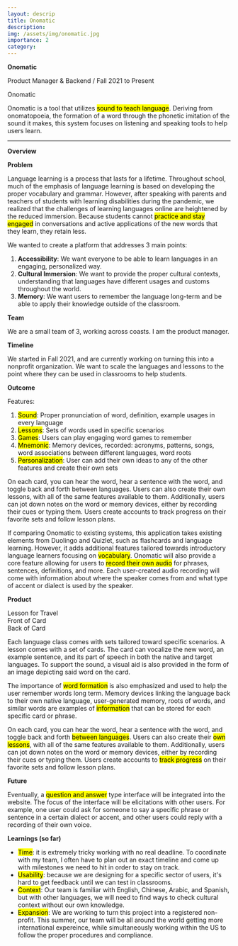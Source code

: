 ```yaml
---
layout: descrip
title: Onomatic
description:
img: /assets/img/onomatic.jpg
importance: 2
category:
---
```


**Onomatic**

Product Manager & Backend / Fall 2021 to Present

<div class="row">
    <div class="col-sm mt-3 mt-md-0">
        <img class="center" src="{{ '/assets/img/onomatic.jpg' | relative_url }}" alt="" title="onomatic"/>
    </div>
</div>
<div class="caption">
    Onomatic
</div>

Onomatic is a tool that utilizes <mark>sound to teach language</mark>. Deriving from onomatopoeia, the formation of a word through the phonetic imitation of the sound it makes, this system focuses on listening and speaking tools to help users learn.

---

**Overview**

**Problem**

Language learning is a process that lasts for a lifetime. Throughout school, much of the emphasis of language learning is based on developing the proper vocabulary and grammar. However, after speaking with parents and teachers of students with learning disabilities during the pandemic, we realized that the challenges of learning languages online are heightened by the reduced immersion. Because students cannot <mark>practice and stay engaged</mark> in conversations and active applications of the new words that they learn, they retain less.

We wanted to create a platform that addresses 3 main points:
1. **Accessibility**: We want everyone to be able to learn languages in an engaging,
personalized way.
2. **Cultural Immersion**: We want to provide the proper cultural contexts,
understanding that languages have different usages and customs throughout the
world.
3. **Memory**: We want users to remember the language long-term and be able to
apply their knowledge outside of the classroom.

**Team**

We are a small team of 3, working across coasts. I am the product manager.

**Timeline**

We started in Fall 2021, and are currently working on turning this into a nonprofit organization. We 
want to scale the languages and lessons to the point where they can be used in classrooms to help students.


**Outcome**

Features:

1. <mark>Sound</mark>: Proper pronunciation of word, definition, example usages in every language
2. <mark>Lessons</mark>: Sets of words used in specific scenarios
3. <mark>Games</mark>: Users can play engaging word games to remember
4. <mark>Mnemonic</mark>: Memory devices, recorded: acronyms, patterns, songs, word
associations between different languages, word roots
5. <mark>Personalization</mark>: User can add their own ideas to any of the other features and
create their own sets

On each card, you can hear the word, hear a sentence with the word, and toggle back and forth between languages. Users can also create their own lessons, with all of the same features available to them. Additionally, users can jot down notes on the word or memory devices, either by recording their cues or typing them. Users create accounts to track progress on their favorite sets and follow lesson plans.

If comparing Onomatic to existing systems, this application takes existing elements from Duolingo and Quizlet, such as flashcards and language learning. However, it adds additional features tailored towards introductory language learners focusing on <mark>vocabulary</mark>. Onomatic will also provide a core feature allowing for users to <mark>record their own audio</mark> for phrases, sentences, definitions, and more. Each user-created audio recording will come with information about where the speaker comes from and what type of accent or dialect is used by the speaker. 



**Product**

<div class="row">
    <div class="col-sm mt-3 mt-md-0">
        <img class="center" src="{{ '/assets/img/cardset.jpg' | relative_url }}" alt="" title="lesson"/>
    </div>
</div>
<div class="caption">
    Lesson for Travel
</div>

<div class="row">
    <div class="col-sm mt-3 mt-md-0">
        <img class="center" src="{{ '/assets/img/card.jpg' | relative_url }}" alt="" title="front"/>
    </div>
</div>
<div class="caption">
    Front of Card
</div>

<div class="row">
    <div class="col-sm mt-3 mt-md-0">
        <img class="center" src="{{ '/assets/img/cardback.jpg' | relative_url }}" alt="" title="back"/>
    </div>
</div>
<div class="caption">
    Back of Card
</div>

Each language class comes with sets tailored toward specific scenarios. A lesson comes with a set of cards. The card can vocalize the new word, an example sentence, and its part of speech in both the native and target languages. To support the sound, a visual aid is also provided in the form of an image depicting said word on the card.

The importance of <mark>word formation</mark> is also emphasized and used to help the user remember words long term. Memory devices linking the language back to their own native language, user-generated memory, roots of words, and similar words are examples of <mark>information</mark> that can be stored for each specific card or phrase.

On each card, you can hear the word, hear a sentence with the word, and toggle back and forth <mark>between languages</mark>. Users can also create their <mark>own lessons</mark>, with all of the same features available to them. Additionally, users can jot down notes on the word or memory devices, either by recording their cues or typing them. Users create accounts to <mark>track progress</mark> on their favorite sets and follow lesson plans.

**Future**

Eventually, a <mark>question and answer</mark> type interface will be integrated into the website. The focus of the interface will be elicitations with other users. For example, one user could ask for someone to say a specific phrase or sentence in a certain dialect or accent, and other users could reply with a recording of their own voice.

**Learnings (so far)**

- <mark>Time</mark>: it is extremely tricky working with no real deadline. To coordinate with my team,
 I often have to plan out an exact timeline and come up with milestones we need to hit in order to stay on track.
- <mark>Usability</mark>: because we are designing for a specific sector of users, it's hard to get feedback until we can test in classrooms.
- <mark>Context</mark>: Our team is familiar with English, Chinese, Arabic, and Spanish, but with other languages, we will need to find ways to check cultural context without our own knowledge.
- <mark>Expansion</mark>: We are working to turn this project into a registered non-profit. This summer, our team will be all around the world getting more international expereince, while simultaneously working within the US to follow the proper procedures and compliance.